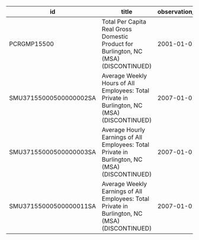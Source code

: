 | id                     | title                                                                                          | observation_start   | observation_end   |
|------------------------|------------------------------------------------------------------------------------------------|---------------------|-------------------|
| PCRGMP15500            | Total Per Capita Real Gross Domestic Product for Burlington, NC (MSA) (DISCONTINUED)           | 2001-01-01          | 2017-01-01        |
| SMU37155000500000002SA | Average Weekly Hours of All Employees: Total Private in Burlington, NC (MSA) (DISCONTINUED)    | 2007-01-01          | 2022-03-01        |
| SMU37155000500000003SA | Average Hourly Earnings of All Employees: Total Private in Burlington, NC (MSA) (DISCONTINUED) | 2007-01-01          | 2022-03-01        |
| SMU37155000500000011SA | Average Weekly Earnings of All Employees: Total Private in Burlington, NC (MSA) (DISCONTINUED) | 2007-01-01          | 2022-03-01        |